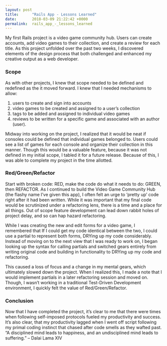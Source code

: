 ```yaml
---
layout: post
title:      "Rails App - Lessons Learned"
date:       2018-03-09 21:22:42 +0000
permalink:  rails_app_-_lessons_learned
---
```



My first Rails project is a video game community hub.  Users can create accounts, add video games to their collection, and create a review for each title.  As this project unfolded over the past two weeks, I discovered elements of the design process that both challenged and enhanced my creative output as a web developer.
### Scope
As with other projects, I knew that scope needed to be defined and redefined as the it moved forward.  I knew that I needed mechanisms to allow:
1.	users to create and sign into accounts
2.	video games to be created and assigned to a user’s collection
3.	tags to be added and assigned to individual video games
4.	reviews to be written for a specific game and associated with an author (user).

Midway into working on the project, I realized that it would be neat if consoles could be defined that individual games belonged to.  Users could see a list of games for each console and organize their collection in this manner.  Though this would be a valuable feature, because it was not defined in my initial scope, I tabled it for a future release.  Because of this, I was able to complete my project in the time allotted.
### Red/Green/Refactor
Start with broken code: RED, make the code do what it needs to do: GREEN, then REFACTOR.
As I continued to build the Video Game Community Hub (the flashy name I’ve given this app), I often felt an urge to ‘pretty up’ code right after it had been written.  While it was important that my final code would be scrutinized under a refactoring lens, there is a time and a place for all things.  Out of scope feature development can lead down rabbit holes of project delay, and so can hap hazard refactoring.

While I was creating the new and edit forms for a video game, I remembered that If I could get my code identical between the two, I could use a partial to represent both forms, DRYing up my code considerably.  Instead of moving on to the next view that I was ready to work on, I began looking up the syntax for calling partials and switched gears entirely from writing original code and building in functionality to DRYing up my code and refactoring.  

This caused a loss of focus and a change in my mental gears, which ultimately slowed down the project.  When I realized this, I made a note that I would implement partials in a later refactoring session and moved on.  Though, I wasn’t working in a traditional Test-Driven Development environment, I quickly felt the value of Red/Green/Refactor. 
### Conclusion
Now that I have completed the project, it’s clear to me that there were times when following self-imposed protocols fueled my productivity and success.  It’s also clear, that my productivity lagged when I went off script following my primal coding instinct that chased after code smells as they wafted past.  “A disciplined mind leads to happiness, and an undisciplined mind leads to suffering.” – Dalai Lama XIV

